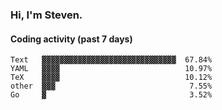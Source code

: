 ### Hi, I'm Steven.

#### Coding activity (past 7 days)
```
Text   ▓▓▓▓▓▓▓▓▓▓▓▓▓▓▓▓▓▓▓▓▓▓▓▓▓▓▓▓▓▓  67.84%
YAML   ▓▓▓▓                            10.97%
TeX    ▓▓▓▓                            10.12%
other  ▓▓▓                              7.55%
Go     ▓                                3.52%
```
